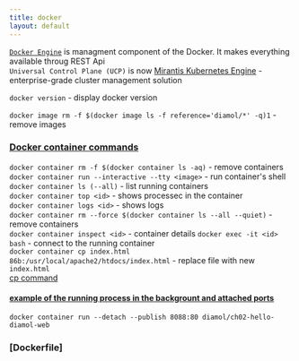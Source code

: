 ```yaml
---
title: docker
layout: default
---
```


[`Docker Engine`](https://docs.docker.com/engine/) is managment component of the Docker. It makes everything available throug REST Api  
`Universal Control Plane (UCP)` is now [Mirantis Kubernetes Engine](https://docs.mirantis.com/docker-enterprise/v3.0/dockeree-products/mke.html) - enterprise-grade cluster management solution  

`docker version` - display docker version  

`docker image rm -f $(docker image ls -f reference='diamol/*' -q)1` - remove images  

### [Docker container commands](https://docs.docker.com/engine/reference/commandline/container/)  
`docker container rm -f $(docker container ls -aq)` - remove containers  
`docker container run --interactive --tty <image>` - run container's shell  
`docker container ls (--all)` - list running containers  
`docker container top <id>` - shows processec in the container  
`docker container logs <id>` - shows logs  
`docker container rm --force $(docker container ls --all --quiet)` - remove containers  
`docker container inspect <id>` - container details
`docker exec -it <id> bash` - connect to the running container  
`docker container cp index.html 86b:/usr/local/apache2/htdocs/index.html` - replace file with new `index.html`  
[cp command](https://docs.docker.com/engine/reference/commandline/container_cp/)  
#### [example of the running process in the backgrount and attached ports](https://docs.docker.com/engine/reference/commandline/container_run/)
`docker container run --detach --publish 8088:80 diamol/ch02-hello-diamol-web`  


### [Dockerfile]




